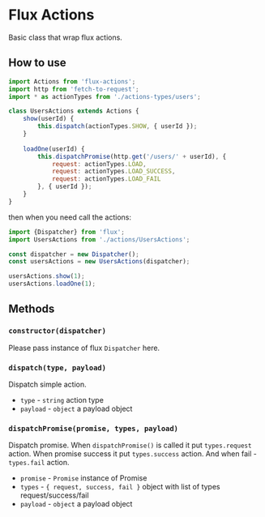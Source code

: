 # Flux Actions

Basic class that wrap flux actions.

## How to use

```js
import Actions from 'flux-actions';
import http from 'fetch-to-request';
import * as actionTypes from './actions-types/users';

class UsersActions extends Actions {
    show(userId) {
        this.dispatch(actionTypes.SHOW, { userId });
    }
    
    loadOne(userId) {
        this.dispatchPromise(http.get('/users/' + userId), {
            request: actionTypes.LOAD,
            request: actionTypes.LOAD_SUCCESS,
            request: actionTypes.LOAD_FAIL
        }, { userId });
    }
}
```

then when you need call the actions:
```js
import {Dispatcher} from 'flux';
import UsersActions from './actions/UsersActions';

const dispatcher = new Dispatcher();
const usersActions = new UsersActions(dispatcher);

usersActions.show(1);
usersActions.loadOne(1);
```

## Methods

### `constructor(dispatcher)`

Please pass instance of flux `Dispatcher` here.

### `dispatch(type, payload)`

Dispatch simple action.

* `type` - `string` action type
* `payload` - `object` a payload object

### `dispatchPromise(promise, types, payload)`

Dispatch promise. When `dispatchPromise()` is called it put
`types.request` action. When promise success it put `types.success`
action. And when fail - `types.fail` action.

* `promise` - `Promise` instance of Promise
* `types` - `{ request, success, fail }` object with list of types request/success/fail
* `payload` - `object` a payload object
